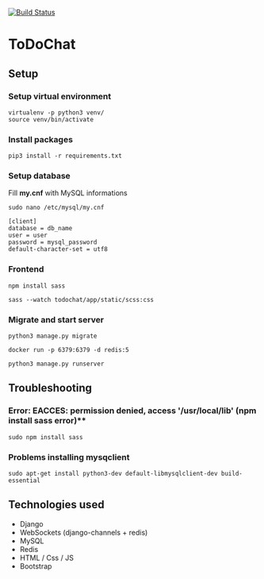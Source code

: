 [![Build Status](https://travis-ci.com/n3rsti/ToDoChat.svg?branch=master)](https://travis-ci.com/n3rsti/ToDoChat)
# ToDoChat
## Setup
### Setup virtual environment

```
virtualenv -p python3 venv/
source venv/bin/activate
```

### Install packages

`pip3 install -r requirements.txt`

### Setup database
Fill **my.cnf** with MySQL informations

`sudo nano /etc/mysql/my.cnf`

```
[client]
database = db_name
user = user
password = mysql_password
default-character-set = utf8
```
### Frontend

`npm install sass`

`sass --watch todochat/app/static/scss:css`

### Migrate and start server

`python3 manage.py migrate`

`docker run -p 6379:6379 -d redis:5`

`python3 manage.py runserver`

## Troubleshooting
### Error: EACCES: permission denied, access '/usr/local/lib' (npm install sass error)**

`sudo npm install sass`

### Problems installing mysqclient

`sudo apt-get install python3-dev default-libmysqlclient-dev build-essential`

## Technologies used
* Django
* WebSockets (django-channels + redis)
* MySQL
* Redis
* HTML / Css / JS
* Bootstrap
